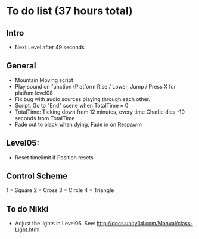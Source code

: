 # To do list (37 hours total)

## Intro
- Next Level after 49 seconds

## General
- Mountain Moving script
- Play sound on function (Platform Rise / Lower, Jump / Press X for platfom level08
- Fix bug with audio sources playing through each other.
- Script: Go to "End" scene when TotalTime = 0
- TotalTime: Ticking down from 12 minutes, every time Charlie dies -10 seconds from TotalTime
- Fade out to black when dying, Fade in on Respawm

## Level05:
- Reset timelimit if Position resets

## Control Scheme
1 = Square
2 = Cross
3 = Circle
4 = Triangle

## To do Nikki
- Adjust the lights in Level06. See: http://docs.unity3d.com/Manual/class-Light.html